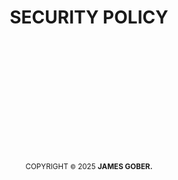 <div align="center">
  <!--
  IMG
  -->
  <h1>SECURITY POLICY</h1>
</div>



<br><br><br><br><br><br><br><br>


<!--
>> COPYRIGHT
============================================================================ -->
<div align="center">
  <br>
  <h2></h2>
  <sup>
    COPYRIGHT <small>&copy;</small> 2025 <strong>JAMES GOBER.</strong>
  </sup>
</div>
